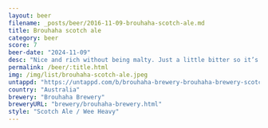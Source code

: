 ```yaml
---
layout: beer
filename: _posts/beer/2016-11-09-brouhaha-scotch-ale.md
title: Brouhaha scotch ale
category: beer
score: 7
beer-date: "2024-11-09"
desc: "Nice and rich without being malty. Just a little bitter so it’s very easy to drink"
permalink: /beer/:title.html
img: /img/list/brouhaha-scotch-ale.jpeg
untappd: "https://untappd.com/b/brouhaha-brewery-brouhaha-brewery-scotch-ale/5928061"
country: "Australia"
brewery: "Brouhaha Brewery"
breweryURL: "brewery/brouhaha-brewery.html"
style: "Scotch Ale / Wee Heavy"
---
```

